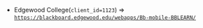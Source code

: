  - Edgewood College(`client_id=1123`) => [`https://blackboard.edgewood.edu/webapps/Bb-mobile-BBLEARN/`](https://blackboard.edgewood.edu/webapps/Bb-mobile-BBLEARN/)
